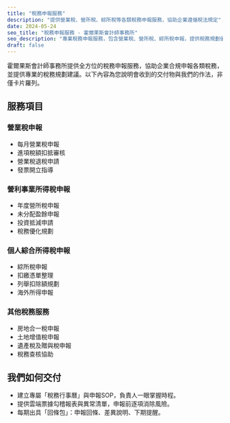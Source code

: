 ```yaml
---
title: "稅務申報服務"
description: "提供營業稅、營所稅、綜所稅等各類稅務申報服務，協助企業遵循稅法規定"
date: 2024-05-24
seo_title: "稅務申報服務 - 霍爾果斯會計師事務所"
seo_description: "專業稅務申報服務，包含營業稅、營所稅、綜所稅申報，提供稅務規劃優化建議，確保企業合規經營"
draft: false
---
```


霍爾果斯會計師事務所提供全方位的稅務申報服務，協助企業合規申報各類稅務，並提供專業的稅務規劃建議。以下內容為您說明會收到的交付物與我們的作法，非僅卡片羅列。

## 服務項目

### 營業稅申報
- 每月營業稅申報
- 進項稅額扣抵審核
- 營業稅退稅申請
- 發票開立指導

### 營利事業所得稅申報
- 年度營所稅申報
- 未分配盈餘申報
- 投資抵減申請
- 稅務優化規劃

### 個人綜合所得稅申報
- 綜所稅申報
- 扣繳憑單整理
- 列舉扣除額規劃
- 海外所得申報

### 其他稅務服務
- 房地合一稅申報
- 土地增值稅申報
- 遺產稅及贈與稅申報
- 稅務查核協助

## 我們如何交付

- 建立專屬「稅務行事曆」與申報SOP，負責人一眼掌握時程。
- 提供雲端票據勾稽報表與異常清單，申報前逐項消除風險。
- 每期出具「回條包」：申報回條、差異說明、下期提醒。